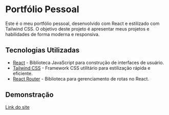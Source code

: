 # Portfólio Pessoal

Este é o meu portfólio pessoal, desenvolvido com React e estilizado com Tailwind CSS. O objetivo deste projeto é apresentar meus projetos e habilidades de forma moderna e responsiva.

## Tecnologias Utilizadas

- [React](https://reactjs.org/) - Biblioteca JavaScript para construção de interfaces de usuário.
- [Tailwind CSS](https://tailwindcss.com/) - Framework CSS utilitário para estilização rápida e eficiente.
- [React Router](https://reactrouter.com/) - Biblioteca para gerenciamento de rotas no React.

## Demonstração

[Link do site](https://portifoliovb.vercel.app/)
